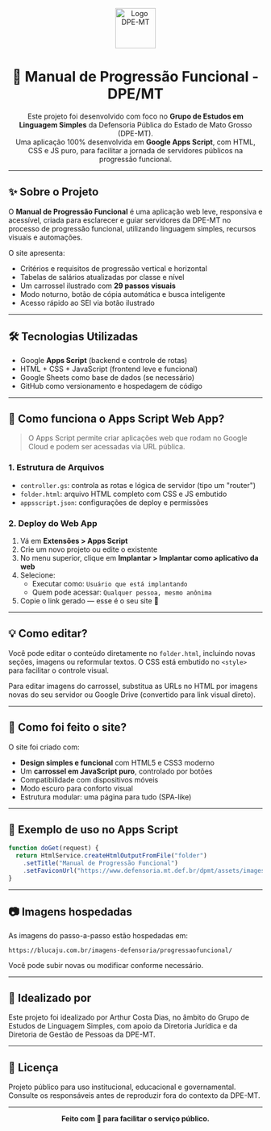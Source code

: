 <p align="center">
  <img src="./assets/logo-dpemt" alt="Logo DPE-MT" height="80">
</p>

<h1 align="center">📘 Manual de Progressão Funcional - DPE/MT</h1>

<p align="center">
  Este projeto foi desenvolvido com foco no <strong>Grupo de Estudos em Linguagem Simples</strong> da Defensoria Pública do Estado de Mato Grosso (DPE-MT).<br/>
  Uma aplicação 100% desenvolvida em <strong>Google Apps Script</strong>, com HTML, CSS e JS puro, para facilitar a jornada de servidores públicos na progressão funcional.
</p>

---

## ✨ Sobre o Projeto

O **Manual de Progressão Funcional** é uma aplicação web leve, responsiva e acessível, criada para esclarecer e guiar servidores da DPE-MT no processo de progressão funcional, utilizando linguagem simples, recursos visuais e automações.

O site apresenta:

- Critérios e requisitos de progressão vertical e horizontal
- Tabelas de salários atualizadas por classe e nível
- Um carrossel ilustrado com **29 passos visuais**
- Modo noturno, botão de cópia automática e busca inteligente
- Acesso rápido ao SEI via botão ilustrado

---

## 🛠️ Tecnologias Utilizadas

- Google **Apps Script** (backend e controle de rotas)
- HTML + CSS + JavaScript (frontend leve e funcional)
- Google Sheets como base de dados (se necessário)
- GitHub como versionamento e hospedagem de código

---

## 🚀 Como funciona o Apps Script Web App?

> O Apps Script permite criar aplicações web que rodam no Google Cloud e podem ser acessadas via URL pública.

### 1. Estrutura de Arquivos

- `controller.gs`: controla as rotas e lógica de servidor (tipo um "router")
- `folder.html`: arquivo HTML completo com CSS e JS embutido
- `appsscript.json`: configurações de deploy e permissões

### 2. Deploy do Web App

1. Vá em **Extensões > Apps Script**
2. Crie um novo projeto ou edite o existente
3. No menu superior, clique em **Implantar > Implantar como aplicativo da web**
4. Selecione:
   - Executar como: `Usuário que está implantando`
   - Quem pode acessar: `Qualquer pessoa, mesmo anônima`
5. Copie o link gerado — esse é o seu site 🚀

---

## 💡 Como editar?

Você pode editar o conteúdo diretamente no `folder.html`, incluindo novas seções, imagens ou reformular textos. O CSS está embutido no `<style>` para facilitar o controle visual.

Para editar imagens do carrossel, substitua as URLs no HTML por imagens novas do seu servidor ou Google Drive (convertido para link visual direto).

---

## 🧩 Como foi feito o site?

O site foi criado com:

- **Design simples e funcional** com HTML5 e CSS3 moderno
- Um **carrossel em JavaScript puro**, controlado por botões
- Compatibilidade com dispositivos móveis
- Modo escuro para conforto visual
- Estrutura modular: uma página para tudo (SPA-like)

---

## 📎 Exemplo de uso no Apps Script

```javascript
function doGet(request) {
  return HtmlService.createHtmlOutputFromFile("folder")
    .setTitle("Manual de Progressão Funcional")
    .setFaviconUrl("https://www.defensoria.mt.def.br/dpmt/assets/images/favicon.png");
}
```

---

## 📷 Imagens hospedadas

As imagens do passo-a-passo estão hospedadas em:

```
https://blucaju.com.br/imagens-defensoria/progressaofuncional/
```

Você pode subir novas ou modificar conforme necessário.

---

## 🧠 Idealizado por

Este projeto foi idealizado por Arthur Costa Dias, no âmbito do Grupo de Estudos de Linguagem Simples, com apoio da Diretoria Jurídica e da Diretoria de Gestão de Pessoas da DPE-MT.

---

## 📄 Licença

Projeto público para uso institucional, educacional e governamental. Consulte os responsáveis antes de reproduzir fora do contexto da DPE-MT.

---
<p align="center"><strong>Feito com 💚 para facilitar o serviço público.</strong></p>
